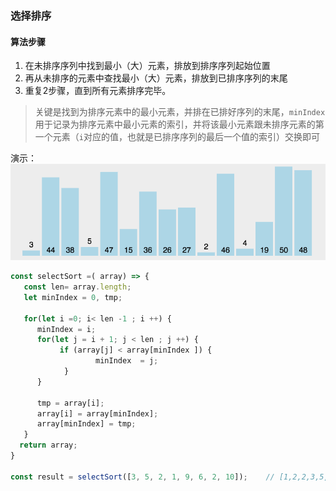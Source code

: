 ### 选择排序

#### 算法步骤
1. 在未排序序列中找到最小（大）元素，排放到排序序列起始位置
2. 再从未排序的元素中查找最小（大）元素，排放到已排序序列的末尾
3. 重复2步骤，直到所有元素排序完毕。
 
> 关键是找到为排序元素中的最小元素，并排在已排好序列的末尾，`minIndex`用于记录为排序元素中最小元素的索引，并将该最小元素跟未排序元素的第一个元素（`i`对应的值，也就是已排序序列的最后一个值的索引）交换即可

演示：
![image](../assets/images/selectionSort.gif)

```js
const selectSort =( array) => {
   const len= array.length;
   let minIndex = 0, tmp;
   
   for(let i =0; i< len -1 ; i ++) {
      minIndex = i;
      for(let j = i + 1; j < len ; j ++) {
           if (array[j] < array[minIndex ]) {
                   minIndex  = j;
            }
      }

      tmp = array[i];
      array[i] = array[minIndex];
      array[minIndex] = tmp;
   }
  return array;
}

const result = selectSort([3, 5, 2, 1, 9, 6, 2, 10]);    // [1,2,2,3,5,6,9,10]

```